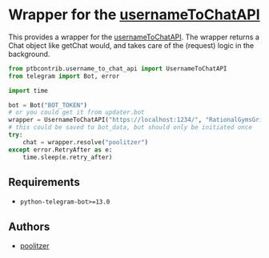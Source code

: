 # Wrapper for the [usernameToChatAPI](https://github.com/Poolitzer/usernameToChatAPI)

This provides a wrapper for the [usernameToChatAPI](https://github.com/Poolitzer/usernameToChatAPI). The wrapper returns a Chat object like getChat would, and takes care of the (request) logic in the background.

```python
from ptbcontrib.username_to_chat_api import UsernameToChatAPI
from telegram import Bot, error

import time

bot = Bot("BOT_TOKEN")
# or you could get it from updater.bot
wrapper = UsernameToChatAPI("https://localhost:1234/", "RationalGymsGripOverseas", bot)
# this could be saved to bot_data, but should only be initiated once
try:
    chat = wrapper.resolve("poolitzer")
except error.RetryAfter as e:
    time.sleep(e.retry_after)


```

## Requirements

*   `python-telegram-bot>=13.0`

## Authors

*   [poolitzer](https://github.com/poolitzer)
